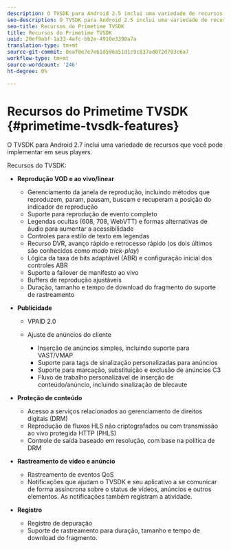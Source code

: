 ```yaml
---
description: O TVSDK para Android 2.5 inclui uma variedade de recursos que você pode implementar em seus players.
seo-description: O TVSDK para Android 2.5 inclui uma variedade de recursos que você pode implementar em seus players.
seo-title: Recursos do Primetime TVSDK
title: Recursos do Primetime TVSDK
uuid: 20ef9abf-1a33-4afc-bb2e-4910e3398a7a
translation-type: tm+mt
source-git-commit: 0eaf0e7e7e61d596a51d1c9c837ad072d703c6a7
workflow-type: tm+mt
source-wordcount: '246'
ht-degree: 0%

---
```



# Recursos do Primetime TVSDK {#primetime-tvsdk-features}

O TVSDK para Android 2.7 inclui uma variedade de recursos que você pode implementar em seus players.

Recursos do TVSDK:

* **Reprodução VOD e ao vivo/linear**

   * Gerenciamento da janela de reprodução, incluindo métodos que reproduzem, param, pausam, buscam e recuperam a posição do indicador de reprodução
   * Suporte para reprodução de evento completo
   * Legendas ocultas (608, 708, WebVTT) e formas alternativas de áudio para aumentar a acessibilidade
   * Controles para estilo de texto em legendas
   * Recurso DVR, avanço rápido e retrocesso rápido (os dois últimos são conhecidos como *modo trick-play*)
   * Lógica da taxa de bits adaptável (ABR) e configuração inicial dos controles ABR
   * Suporte a failover de manifesto ao vivo
   * Buffers de reprodução ajustáveis
   * Duração, tamanho e tempo de download do fragmento do suporte de rastreamento

* **Publicidade**

   * VPAID 2.0
   * Ajuste de anúncios do cliente

      * Inserção de anúncios simples, incluindo suporte para VAST/VMAP
      * Suporte para tags de sinalização personalizadas para anúncios
      * Suporte para marcação, substituição e exclusão de anúncios C3
      * Fluxo de trabalho personalizável de inserção de conteúdo/anúncio, incluindo sinalização de blecaute

* **Proteção de conteúdo**

   * Acesso a serviços relacionados ao gerenciamento de direitos digitais (DRM)
   * Reprodução de fluxos HLS não criptografados ou com transmissão ao vivo protegida HTTP (PHLS)
   * Controle de saída baseado em resolução, com base na política de DRM

* **Rastreamento de vídeo e anúncio**

   * Rastreamento de eventos QoS
   * Notificações que ajudam o TVSDK e seu aplicativo a se comunicar de forma assíncrona sobre o status de vídeos, anúncios e outros elementos. As notificações também registram a atividade.

* **Registro**

   * Registro de depuração
   * Suporte de rastreamento para duração, tamanho e tempo de download do fragmento.